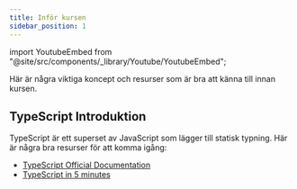 ```yaml
---
title: Inför kursen
sidebar_position: 1
---
```


import YoutubeEmbed from "@site/src/components/_library/Youtube/YoutubeEmbed";

Här är några viktiga koncept och resurser som är bra att känna till innan kursen.

## TypeScript Introduktion

TypeScript är ett superset av JavaScript som lägger till statisk typning. Här är några bra resurser för att komma igång:

- [TypeScript Official Documentation](https://www.typescriptlang.org/docs/)
- [TypeScript in 5 minutes](https://www.typescriptlang.org/docs/handbook/typescript-in-5-minutes.html)

<YoutubeEmbed videoId="BCg4U1FzODs" />